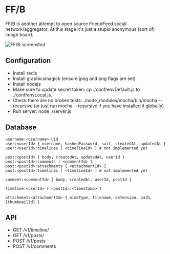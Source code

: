 FF/B
====

FF/B is another attempt to open source FriendFeed social
network/aggregator. At this stage it's just a stupid anonymous (sort
of) image board.

![FF/B screenshot](http://epicmonkey.org/b/ffb_small.png)

Configuration
-------------

- Install redis
- Install graphicsmagick (ensure jpeg and png flags are set)
- Install nodejs
- Make sure to update secret token: cp ./conf/envDefault.js to
  ./conf/envLocal.js.
- Check there are no broken tests: ./node_modules/mocha/bin/mocha
  --recursive (or just run mocha --resursive if you have installed it
  globally)
- Run server: node ./server.js

Database
--------

```
username:<username>:uid
user:<userId> { username, hashedPassword, salt, createdAt, updatedAt }
user:<userId>:timelines [ <timelineId> ] # not implemented yet

post:<postId> { body, createdAt, updatedAt, userId }
post:<postId>:comments [ <commentId> ]
post:<postId>:attachments [ <attachmentId> ]
post:<postId>:timelines [ <timelineId> ] # not implemented yet

comment:<commentId> { body, createdAt, userId, postId }

timeline:<userId> ( <postId>:<timestamp> )

attachment:<attachmentId> { mimeType, filename, extension, path, [thumbnailId] }
```

API
---

- GET /v1/timeline/<username>
- GET /v1/posts/<postId>
- POST /v1/posts
- POST /v1/comments
